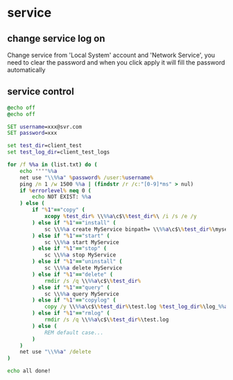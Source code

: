 # service

## change service log on
Change service from 'Local System' account and 'Network Service', you need to clear the password and when you click apply it will fill the password automatically

## service control
```bat
@echo off
@echo off

SET username=xxx@svr.com
SET password=xxx

set test_dir=client_test
set test_log_dir=client_test_logs

for /f %%a in (list.txt) do (
    echo ''''%%a
    net use "\\%%a" %password% /user:%username%
    ping /n 1 /w 1500 %%a | (findstr /r /c:"[0-9]*ms" > nul)
    if %errorlevel% neq 0 (
        echo NOT EXIST: %%a
    ) else (
        if "%1"=="copy" (
            xcopy %test_dir% \\%%a\c$\%test_dir%\ /i /s /e /y
        ) else if "%1"=="install" (
            sc \\%%a create MyService binpath= \\%%a\c$\%test_dir%\myservice.exe
        ) else if "%1"=="start" (
            sc \\%%a start MyService
        ) else if "%1"=="stop" (
            sc \\%%a stop MyService
        ) else if "%1"=="uninstall" (
            sc \\%%a delete MyService
        ) else if "%1"=="delete" (
            rmdir /s /q \\%%a\c$\%test_dir%
        ) else if "%1"=="query" (
            sc \\%%a query MyService
        ) else if "%1"=="copylog" (
            copy /y \\%%a\c$\%test_dir%\test.log %test_log_dir%\log_%%a.log
        ) else if "%1"=="rmlog" (
            rmdir /s /q \\%%a\c$\%test_dir%\test.log
        ) else (
            REM default case...
        )
    )
    net use "\\%%a" /delete
)

echo all done!
```
